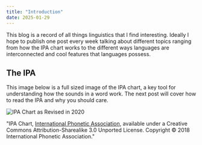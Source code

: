 ```yaml
---
title: "Introduction"
date: 2025-01-29
---
```


  This blog is a record of all things linguistics that I find interesting. Ideally I hope to publish one post every week talking about different topics ranging from how the IPA chart works to the different ways languages are interconnected and cool features that languages possess.

## The IPA
This image below is a full sized image of the IPA chart, a key tool for understanding how the sounds in a word work. The next post will cover how to read the IPA and why you should care. 

![IPA Chart as Revised in 2020](https://cuttlefish27.github.io/Linguistics/assets/IPA_Kiel_2020_full.jpg)

"IPA Chart, [International Phonetic Association](http://www.internationalphoneticassociation.org/content/ipa-chart), available under a Creative Commons Attribution-Sharealike 3.0 Unported License. Copyright © 2018 International Phonetic Association."

